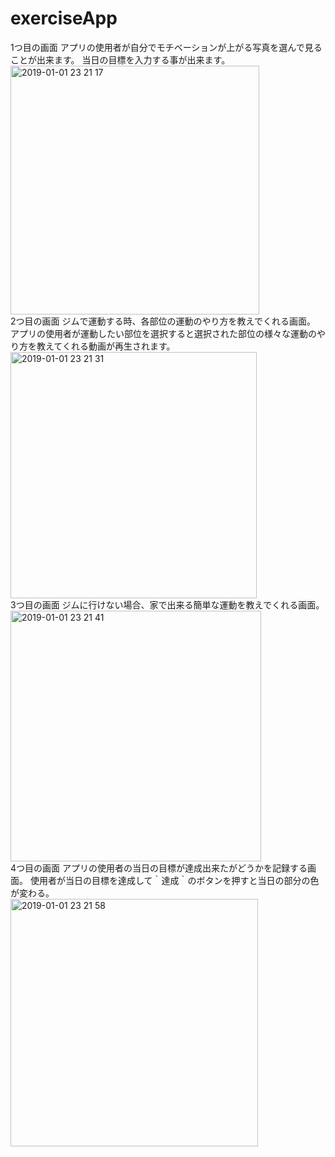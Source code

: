 # exerciseApp

1つ目の画面
アプリの使用者が自分でモチベーションが上がる写真を選んで見ることが出来ます。
当日の目標を入力する事が出来ます。
<br>
<img width="398" alt="2019-01-01 23 21 17" src="https://user-images.githubusercontent.com/45877091/50573707-65b8e500-0e1c-11e9-9a39-c6e3bfedfdf2.png">
<br>
2つ目の画面
ジムで運動する時、各部位の運動のやり方を教えでくれる画面。
アプリの使用者が運動したい部位を選択すると選択された部位の様々な運動のやり方を教えてくれる動画が再生されます。
<br>
<img width="394" alt="2019-01-01 23 21 31" src="https://user-images.githubusercontent.com/45877091/50573794-d7456300-0e1d-11e9-9b0a-fb674c328881.png">
<br>
3つ目の画面
ジムに行けない場合、家で出来る簡単な運動を教えでくれる画面。
<br>
<img width="401" alt="2019-01-01 23 21 41" src="https://user-images.githubusercontent.com/45877091/50573808-1bd0fe80-0e1e-11e9-9723-53e058b10248.png">
<br>
4つ目の画面
アプリの使用者の当日の目標が達成出来たがどうかを記録する画面。
使用者が当日の目標を達成して｀達成｀のボタンを押すと当日の部分の色が変わる。
<br>
<img width="396" alt="2019-01-01 23 21 58" src="https://user-images.githubusercontent.com/45877091/50573833-ae719d80-0e1e-11e9-908a-908647cb966e.png">
<br>
